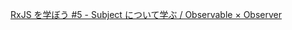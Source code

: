 [RxJS を学ぼう #5 - Subject について学ぶ / Observable × Observer](https://tech.recruit-mp.co.jp/front-end/post-11951/)
